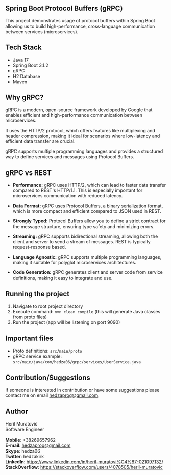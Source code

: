 ## Spring Boot Protocol Buffers (gRPC)
This project demonstrates usage of protocol buffers 
within Spring Boot allowing us to build high-performance, 
cross-language communication between services (microservices).

## Tech Stack
- Java 17
- Spring Boot 3.1.2
- gRPC
- H2 Database
- Maven

## Why gRPC?
gRPC is a modern, open-source framework developed by Google that enables efficient and high-performance communication 
between microservices. 

It uses the HTTP/2 protocol, which offers features like multiplexing and header compression, 
making it ideal for scenarios where low-latency and efficient data transfer are crucial. 

gRPC supports multiple programming languages and provides a structured way to define services and messages using 
Protocol Buffers.

## gRPC vs REST
- **Performance:** gRPC uses HTTP/2, which can lead to faster data transfer compared to REST's HTTP/1.1. 
This is especially important for microservices communication with reduced latency.  


- **Data Format:** gRPC uses Protocol Buffers, a binary serialization format, which is more compact and efficient 
compared to JSON used in REST.


- **Strongly Typed:** Protocol Buffers allow you to define a strict contract for the message structure, ensuring 
type safety and minimizing errors.


- **Streaming:** gRPC supports bidirectional streaming, allowing both the client and server to send a stream of 
messages. REST is typically request-response based.


- **Language Agnostic:** gRPC supports multiple programming languages, making it suitable for polyglot microservices 
architectures.


- **Code Generation:** gRPC generates client and server code from service definitions, making it easy to 
integrate and use.


## Running the project
1. Navigate to root project directory
2. Execute command: `mvn clean compile` (this will generate Java classes from proto files)
3. Run the project (app will be listening on port 9090)

## Important files
- Proto definitions: `src/main/proto`  
- gRPC service example: `src/main/java/com/hedza06/grpc/services/UserService.java`


## Contribution/Suggestions
If someone is interested in contribution or have some suggestions please contact me on email hedzaprog@gmail.com.

## Author
Heril Muratović  
Software Engineer  
<br>
**Mobile**: +38269657962  
**E-mail**: hedzaprog@gmail.com  
**Skype**: hedza06  
**Twitter**: hedzakirk  
**LinkedIn**: https://www.linkedin.com/in/heril-muratovi%C4%87-021097132/  
**StackOverflow**: https://stackoverflow.com/users/4078505/heril-muratovic